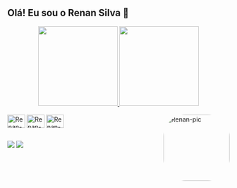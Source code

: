 ## Olá! Eu sou o Renan Silva 👋
<div align="center">
  <a href="https://github.com/r-manfredini">
    <img height="180em" src="https://github-readme-stats.vercel.app/api?username=r-manfredini&show_icons=true&theme=dracula&count_private=true"/>
    <img height="180em" src="https://github-readme-stats.vercel.app/api/top-langs/?username=r-manfredini&layout=compact&langs_count=7&theme=dracula"/>
  </a>
</div>
<div style="display: inline_block"><br>
  <img src="https://cdn.jsdelivr.net/gh/devicons/devicon/icons/html5/html5-original.svg" align="center" alt="Renan-html" height="30" width="40" />
  <img src="https://cdn.jsdelivr.net/gh/devicons/devicon/icons/css3/css3-original.svg" align="center" alt="Renan-css" height="30" width="40"/>
  <img src="https://cdn.jsdelivr.net/gh/devicons/devicon/icons/javascript/javascript-original.svg" align="center" alt="Renan-js" height="30" width="40" />
  <img align="right" alt="Renan-pic" height="150" style="border-radius:50px;" src="https://lh3.googleusercontent.com/-5MidfBjAuKOgDmI2GcDooK1sBQt_FCd2i6hiMrkqZoDVl78r0RkvB_3DAoPeKMPXDLfzq2BE_qViq2HfV505bh-9lqlBFbUsqjcuG5GWdxQ6S_PPgWJF25-ZOPmVTLu4reERB67_UJedQt941P2Ih96KqjnMDs2ugePJ7fhGThiO_878UI90ChWYQ_Emqs0jfZ8ha-M0FXLCGbNRfmmdzpZgl0xFEgq-vKG5xaXAFJB3cE75EzO0DdalEfUqPYcBRnIyC6LV56i5nEF7QSlKa19uhj9a2YDPhC50BaceQT0koGsHcitdS_bNtkkaC3eye8aH6nKnDHXGjQNqjurqC65fMikARlzpZR-I0KSuuw6VTauWkKSLGj7IN-z19jnnbGBWlyVhG3wbVXLDh4tDOfM4PbmRqB5hPnOQbAITca9iNOcfKUAhBstxCpnKtvJlkSON_-edHuzuE6y4dDRcMzbvK3o1w8nFcztBweEZQ7W98khgpsTcH4_GvMBCfGYQPsFX_BnTsb3ivJ4mIOPofrnhVNfY5lelw3lt1GGSCG7BUBYmScq9zi6fnx75XjauZUDmN6yUpah9Q0GY9wCn4lelNuDtg3kTtyhIoEBD0_vsAhm41KG5Qq5opDAZ-Ckb7iuZoDy3YajThaNJaXxW_vECQ7sIEXrWBV8HRclsWE0gMfEcf50csP62s9PgjjI1qDBJV1OKeSTKxncVkyOugb2-fmBoT0CaAyl8ZoyvKYOW-hwEEfnSbDgbhjq6hmVsGprRQoD4-Ybh4PmvFhYTGGd7b5XYIHCXN7yOL--0KEchhF2m1sK2gsFWMjZywS5UIx_m0WNWGQSPLQiGkc8P2Q5viCe4HTiZAK1Bu_Gba4=s600-no?authuser=1">
</div>
  
  ##

<div> 
  <a href = "mailto:renandasilvardj@gmail.com"><img src="https://img.shields.io/badge/Gmail-D14836?style=for-the-badge&logo=gmail&logoColor=white" target="_blank"></a>
  <a href="https://www.linkedin.com/in/renan-da-silva-8945441a8/" target="_blank"><img src="https://img.shields.io/badge/-LinkedIn-%230077B5?style=for-the-badge&logo=linkedin&logoColor=white" target="_blank"></a> 
</div>
